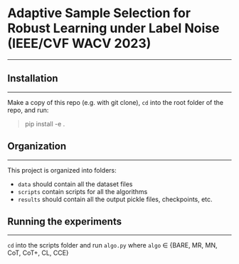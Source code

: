 # Adaptive Sample Selection for Robust Learning under Label Noise (IEEE/CVF WACV 2023)
---

## Installation
---
Make a copy of this repo (e.g. with git clone), ```cd``` into the root folder of the repo, and run:

> pip install -e .

## Organization
---
This project is organized into folders:
- ```data``` should contain all the dataset files
- ```scripts``` contain scripts for all the algorithms
- ```results``` should contain all the output pickle files, checkpoints, etc.

## Running the experiments
---
```cd``` into the scripts folder and run ```algo.py``` where ```algo```  $\in$ {BARE, MR, MN, CoT, CoT+, CL, CCE}
